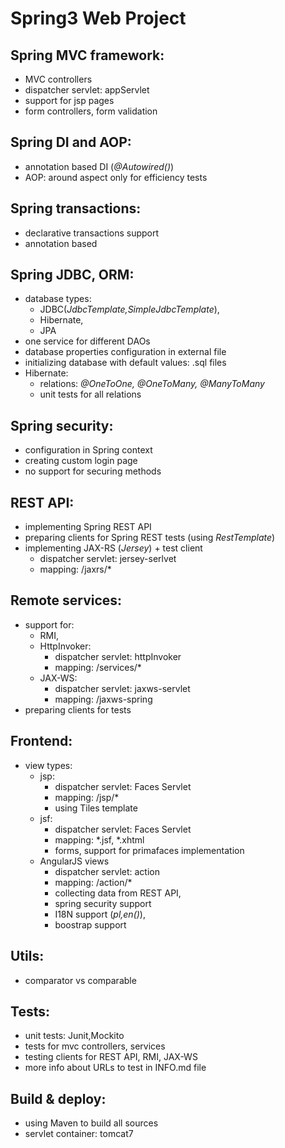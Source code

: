 
Spring3 Web Project 
===================

Spring MVC framework:
---------------------

- MVC controllers
- dispatcher servlet: appServlet
- support for jsp pages
- form controllers, form validation

Spring DI and AOP:
-------------------
- annotation based DI (*@Autowired()*)
- AOP: around aspect only for efficiency tests 

Spring transactions:
--------------------
- declarative transactions support
- annotation based 

Spring JDBC, ORM:
------------------

- database types: 
	- JDBC(*JdbcTemplate,SimpleJdbcTemplate*), 
	- Hibernate, 
	- JPA 
- one service for different DAOs
- database properties configuration in external file
- initializing database with default values: .sql files
- Hibernate: 
	- relations: *@OneToOne, @OneToMany, @ManyToMany*
	- unit tests for all relations

Spring security:
-----------------

- configuration in Spring context
- creating custom login page
- no support for securing methods

REST API:
---------

- implementing Spring REST API
- preparing clients for Spring REST tests (using *RestTemplate*)
- implementing JAX-RS (*Jersey*) + test client
	- dispatcher servlet: jersey-serlvet
	- mapping: /jaxrs/*

Remote services:
----------------

- support for: 
	- RMI, 
	- HttpInvoker:
		- dispatcher servlet: httpInvoker 
		- mapping: /services/*
	- JAX-WS:
		- dispatcher servlet: jaxws-servlet
		- mapping: /jaxws-spring
- preparing clients for tests

Frontend:
---------

- view types:
	-  jsp: 
		- dispatcher servlet: Faces Servlet
		- mapping: /jsp/*
		- using Tiles template
	-  jsf: 
		- dispatcher servlet: Faces Servlet
		- mapping: *.jsf, *.xhtml
		- forms, support for primafaces implementation
	-  AngularJS views 
		- dispatcher servlet: action
		- mapping: /action/*
		- collecting data from REST API, 
		- spring security support
		- I18N support (*pl,en()*), 
		- boostrap support

Utils:
------

- comparator vs comparable

Tests:
------

- unit tests: Junit,Mockito
- tests for mvc controllers, services
- testing clients for REST API, RMI, JAX-WS
- more info about URLs to test in INFO.md file

Build & deploy:
---------------

- using Maven to build all sources
- servlet container: tomcat7
	

